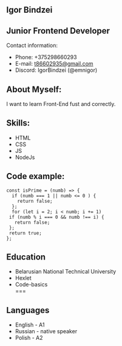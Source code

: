## Igor Bindzei  
Junior Frontend Developer
---
Contact information:
* Phone: +375298660293  
* E-mail: t86602935@gmail.com
* Discord: IgorBindzei (@emnigor)  

## About Myself:
I want to learn Front-End fust and correctly.

## Skills:
+ HTML
+ CSS
+ JS
+ NodeJs

## Code example:

```
const isPrime = (numb) => {
  if (numb === 1 || numb <= 0 ) {
    return false;
  };
  for (let i = 2; i < numb; i += 1)
 if (numb % i === 0 && numb !== i) {
   return false;
 };
 return true;
};
```
## Education
+ Belarusian National Technical University
+ Hexlet
+ Code-basics  
===
## Languages
+ English - A1
+ Russian - native speaker
+ Polish - A2
